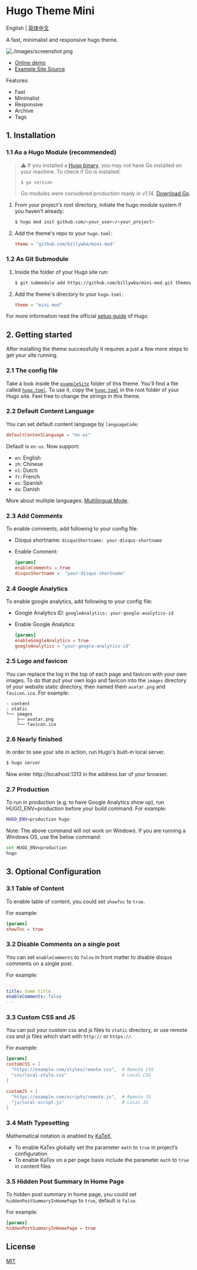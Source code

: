 # Hugo Theme Mini

English | [简体中文](https://github.com/billywba/mini-mod/tree/master/README-zh_CN.md)

A fast, minimalist and responsive hugo theme.

![./images/screenshot.png](https://raw.githubusercontent.com/nodejh/hugo-theme-mini/master/images/screenshot.png)

- [Online demo](https://nodejh.github.io/hugo-theme-mini)
- [Example Site Source](https://github.com/billywba/mini-mod/tree/master/exampleSite)

Features:

- Fast
- Minimalist
- Responsive
- Archive
- Tags


## 1. Installation


### 1.1 As a Hugo Module (recommended)

> ⚠️ If you installed a [Hugo binary](https://gohugo.io/getting-started/installing/#binary-cross-platform), you may not have Go installed on your machine. To check if Go is installed:
> ```
> $ go version
> ```
>  Go modules were considered production ready in v1.14. [Download Go](https://golang.org/dl/). 

1. From your project's root directory, initiate the hugo module system if you haven't already:

    ```bash
    $ hugo mod init github.com/<your_user>/<your_project>
    ```

2. Add the theme's repo to your `hugo.toml`:

    ```toml
    theme = "github.com/billywba/mini-mod"
    ```

### 1.2 As Git Submodule

1. Inside the folder of your Hugo site run:

    ```bash
    $ git submodule add https://github.com/billywba/mini-mod.git themes/mini
    ```

2. Add the theme's directory to your `hugo.toml`:

    ```toml
   theme = "mini-mod"
    ```

For more information read the official [setup guide](//gohugo.io/overview/installing/) of Hugo.


## 2. Getting started

After installing the theme successfully it requires a just a few more steps to get your site running.


### 2.1 The config file

Take a look inside the [`exampleSite`](https://github.com/billywba/mini-mod/tree/master/exampleSite) folder of this theme. You'll find a file called [`hugo.toml`](https://github.com/billywba/mini-mod/blob/master/exampleSite/hugo.toml). To use it, copy the [`hugo.toml`](https://github.com/billywba/mini-mod/blob/master/exampleSite/hugo.toml) in the root folder of your Hugo site. Feel free to change the strings in this theme.

### 2.2 Default Content Language

You can set default content language by `languageCode`:

```toml
defaultContentLanguage = "en-us"
```

Default is `en-us`. Now support:

- `en`: English
- `zh`: Chinese
- `nl`: Dutch 
- `fr`: French
- `es`: Spanish
- `da`: Danish

More about multiple languages: [Multilingual Mode](https://gohugo.io/content-management/multilingual/).

### 2.3 Add Comments

To enable comments, add following to your config file:

- Disqus shortname: `disqusShortname: your-disqus-shortname`
- Enable Comment:

    ```toml
    [params]
    enableComments = true
    disqusShortname =  "your-disqus-shortname"
    ```

### 2.4 Google Analytics

To enable google analytics, add following to your config file:

- Google Analytics ID: `googleAnalytics: your-google-analytics-id`
- Enable Google Analytics:

    ```toml
    [params]
    enableGoogleAnalytics = true
    googleAnalytics = "your-google-analytics-id"
    ```

### 2.5 Logo and favicon

You can replace the log in the top of each page and favicon with your own images. To do that put your own logo and favicon into the `images` directory of your website static directory, then named them `avatar.png` and `favicon.ico`. For example:

```
- content
- static
└── images
    ├── avatar.png
    └── favicon.ico
```

### 2.6 Nearly finished

In order to see your site in action, run Hugo's built-in local server.

```bash
$ hugo server
```

Now enter http://localhost:1313 in the address bar of your browser.

### 2.7 Production

To run in production (e.g. to have Google Analytics show up), run HUGO_ENV=production before your build command. For example:

```bash
HUGO_ENV=production hugo
```

Note: The above command will not work on Windows. If you are running a Windows OS, use the below command:

```bash
set HUGO_ENV=production
hugo
```


## 3. Optional Configuration

### 3.1 Table of Content

To enable table of content, you could set `showToc` to `true`.

For example:

```toml
[params]
showToc = true
```

### 3.2 Disable Comments on a single post

You can set `enableComments` to `false` in front matter to disable disqus comments on a single post.

For example:

```yaml
---
title: Some title
enableComments: false
---
```

### 3.3 Custom CSS and JS

You can put your custom css and js files to `static` directory, or use remote css and js files which start with `http://` or `https://`.

For example:

```toml
[params]
customCSS = [
  "https://example.com/styles/remote.css",  # Remote CSS
  "css/local-style.css"                     # Local CSS
]

customJS = [
  "https://example.com/scripts/remote.js",  # Remote JS
  "js/local-script.js"                      # Local JS
]
```

### 3.4 Math Typesetting

Mathematical notation is enabled by [KaTeX](https://katex.org/).

- To enable KaTex globally set the parameter `math` to `true` in project’s configuration
- To enable KaTex on a per page basis include the parameter `math` to `true` in content files

### 3.5 Hidden Post Summary in Home Page 

To hidden post summary in home page, you could set `hiddenPostSummaryInHomePage` to `true`, default is `false`.

For example:

```toml
[params]
hiddenPostSummaryInHomePage = true
```

## License

[MIT](https://github.com/billywba/mini-mod/blob/master/LICENSE.md)
